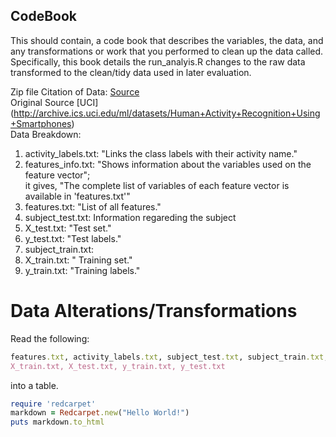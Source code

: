 ## CodeBook

This should contain, a code book that describes the variables, the data, and any transformations or work that you performed to clean up the data called.  <br />
Specifically, this book details the run_analyis.R changes to the raw data transformed to the clean/tidy data used in later evaluation.

Zip file Citation of Data: [Source](https://d396qusza40orc.cloudfront.net/getdata%2Fprojectfiles%2FUCI%20HAR%20Dataset.zip) <br />
Original Source [UCI] (http://archive.ics.uci.edu/ml/datasets/Human+Activity+Recognition+Using+Smartphones)
<br />
Data Breakdown: <br />

1. activity_labels.txt: "Links the class labels with their activity name."  <br />
2. features_info.txt: "Shows information about the variables used on the feature vector";  <br /> it gives, "The complete list of variables of each feature vector is available in 'features.txt'"
3. features.txt: "List of all features."  <br />
4. subject_test.txt: Information regareding the subject  <br />
5. X_test.txt: "Test set."  <br />
6. y_test.txt: "Test labels."  <br />
7. subject_train.txt:   <br />
8. X_train.txt: " Training set."  <br />
9. y_train.txt: "Training labels."  <br />

# Data Alterations/Transformations
Read the following: 
``` ruby
features.txt, activity_labels.txt, subject_test.txt, subject_train.txt, <br />
X_train.txt, X_test.txt, y_train.txt, y_test.txt 
```
into a table.

```ruby
require 'redcarpet'
markdown = Redcarpet.new("Hello World!")
puts markdown.to_html
```
